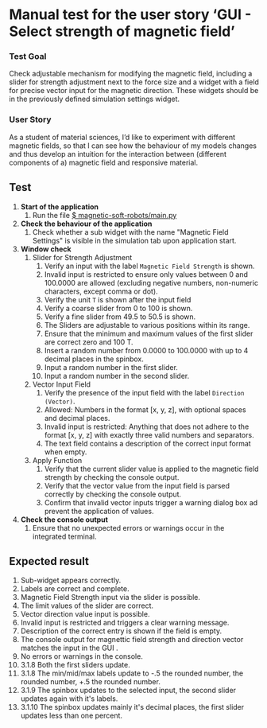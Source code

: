 # Manual test for the user story ‘GUI - Select strength of magnetic field’

### Test Goal
Check adjustable mechanism for modifying the magnetic field, including a slider for strength adjustment next to the force size and a widget with a field for precise vector input for the magnetic direction. These widgets should be in the previously defined simulation settings widget.

### User Story
As a student of material sciences, I’d like to experiment with different magnetic fields, so that I can see how the behaviour of my models changes and thus develop an intuition for the interaction between (different components of a) magnetic field and responsive material.

## Test
1. **Start of the application**
    1. Run the file [$ magnetic-soft-robots/main.py](../../../main.py)
2. **Check the behaviour of the application**
    1. Check whether a sub widget with the name "Magnetic Field Settings" is visible in the simulation tab upon application start.
3. **Window check**
    1. Slider for Strength Adjustment
        1. Verify an input with the label `Magnetic Field Strength` is shown.
        2. Invalid input is restricted to ensure only values between 0 and 100.0000 are allowed (excluding negative numbers, non-numeric characters, except comma or dot).
        3. Verify the unit `T` is shown after the input field
        4. Verify a coarse slider from 0 to 100 is shown.
        5. Verify a fine slider from 49.5 to 50.5 is shown.
        6. The Sliders are adjustable to various positions within its range.
        7. Ensure that the minimum and maximum values of the first slider are correct zero and 100 T.
        8. Insert a random number from 0.0000 to 100.0000 with up to 4 decimal places in the spinbox.
        9. Input a random number in the first slider.
        10. Input a random number in the second slider.
    2. Vector Input Field
        1. Verify the presence of the input field with the label `Direction (Vector)`.
        2. Allowed: Numbers in the format [x, y, z], with optional spaces and decimal places.
        3. Invalid input is restricted: Anything that does not adhere to the format [x, y, z] with exactly three valid numbers and separators.
        4. The text field contains a description of the correct input format when empty. 
    3. Apply Function
        1. Verify that the current slider value is applied to the magnetic field strength by checking the console output.
        2. Verify that the vector value from the input field is parsed correctly by checking the console output.
        3. Confirm that invalid vector inputs trigger a warning dialog box ad prevent the application of values. 
4. **Check the console output**
    1. Ensure that no unexpected errors or warnings occur in the integrated terminal.

## Expected result
1. Sub-widget appears correctly.
2. Labels are correct and complete.
3. Magnetic Field Strength input via the slider is possible.
4. The limit values of the slider are correct.
5. Vector direction value input is possible.
6. Invalid input is restricted and triggers a clear warning message.
7. Description of the correct entry is shown if the field is empty.
8. The console output for magnettic field strength and direction vector matches the input in the GUI .
9. No errors or warnings in the console.
10. 3.1.8 Both the first sliders update.
11. 3.1.8 The min/mid/max labels update to -.5 the rounded number, the rounded number, +.5 the rounded number.
12. 3.1.9 The spinbox updates to the selected input, the second slider updates again with it's labels.
13. 3.1.10 The spinbox updates mainly it's decimal places, the first slider updates less than one percent.
